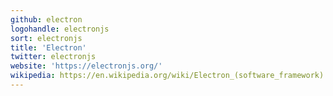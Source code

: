 ```yaml
---
github: electron
logohandle: electronjs
sort: electronjs
title: 'Electron'
twitter: electronjs
website: 'https://electronjs.org/'
wikipedia: https://en.wikipedia.org/wiki/Electron_(software_framework)
---
```


